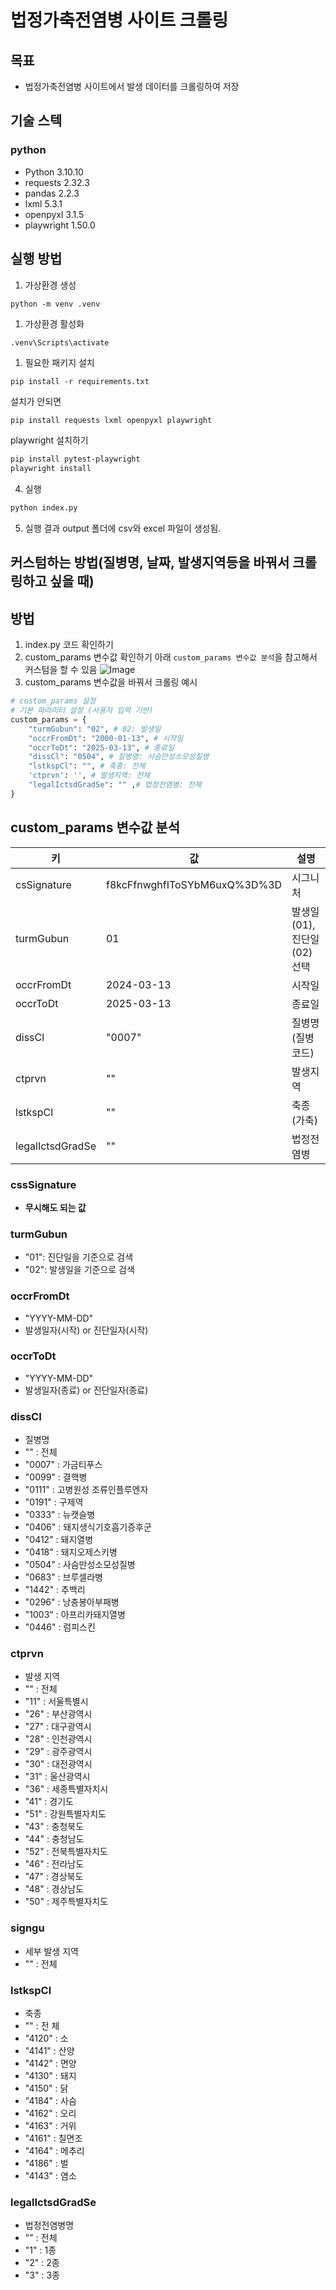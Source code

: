 # 법정가축전염병 사이트 크롤링

## 목표

- 법정가축전염병 사이트에서 발생 데이터를 크롤링하여 저장

## 기술 스텍

### python
- Python 3.10.10
- requests 2.32.3
- pandas 2.2.3
- lxml 5.3.1
- openpyxl 3.1.5
- playwright 1.50.0

## 실행 방법

1. 가상환경 생성
```
python -m venv .venv
```

1. 가상환경 활성화
```
.venv\Scripts\activate
```

1. 필요한 패키지 설치
```
pip install -r requirements.txt
```

설치가 안되면
```bash
pip install requests lxml openpyxl playwright
```

playwright 설치하기
```bash
pip install pytest-playwright
playwright install
```


4. 실행
```bash
python index.py
```

5. 실행 결과
output 폴더에 csv와 excel 파일이 생성됨.


## 커스텀하는 방법(질병명, 날짜, 발생지역등을 바꿔서 크롤링하고 싶을 때)

## 방법
1. index.py 코드 확인하기
2. custom_params 변수값 확인하기 아래 `custom_params 변수값 분석`을 참고해서 커스텀을 할 수 있음
![Image](https://i.imgur.com/NK0fh1U.png)
3. custom_params 변수값을 바꿔서 크롤링
예시
```python
# custom_params 설정
# 기본 파라미터 설정 (사용자 입력 기반)
custom_params = { 
    "turmGubun": "02", # 02: 발생일
    "occrFromDt": "2000-01-13", # 시작일
    "occrToDt": "2025-03-13", # 종료일
    "dissCl": "0504", # 질병명: 사슴만성소모성질병
    "lstkspCl": "", # 축종: 전체
    'ctprvn': '', # 발생지역: 전체
    "legalIctsdGradSe": "" ,# 법정전염병: 전체
}
```


## custom_params 변수값 분석

| 키               | 값                           | 설명                             |
|------------------|------------------------------|----------------------------------|
| csSignature      | f8kcFfnwghfIToSYbM6uxQ%3D%3D | 시그니처                         |
| turmGubun        | 01                           | 발생일(01), 진단일(02) 선택        |
| occrFromDt       | 2024-03-13                   | 시작일                          |
| occrToDt         | 2025-03-13                   | 종료일                          |
| dissCl           | "0007"                       | 질병명(질병코드)                           |
| ctprvn           | ""                           | 발생지역                         |
| lstkspCl         | ""                           | 축종(가축)                         |
| legalIctsdGradSe | ""                           | 법정전염병                       |


### cssSignature
- **무시해도 되는 값**

### turmGubun
- "01": 진단일을 기준으로 검색
- "02": 발생일을 기준으로 검색

### occrFromDt
- "YYYY-MM-DD" 
- 발생일자(시작) or 진단일자(시작)

### occrToDt
- "YYYY-MM-DD" 
- 발생일자(종료) or 진단일자(종료)

### dissCI
- 질병명
- "" : 전체
- "0007" : 가금티푸스
- "0099" : 결핵병
- "0111" : 고병원성 조류인플루엔자
- "0191" : 구제역
- "0333" : 뉴캣슬병
- "0406" : 돼지생식기호흡기증후군
- "0412" : 돼지열병
- "0418" : 돼지오제스키병
- "0504" : 사슴만성소모성질병
- "0683" : 브루셀라병
- "1442" : 추백리
- "0296" : 낭충봉아부패병 
- "1003" : 아프리카돼지열병
- "0446" : 럼피스킨

### ctprvn	 
- 발생 지역
- "" : 전체
- "11" : 서울특별시
- "26" : 부산광역시
- "27" : 대구광역시
- "28" : 인천광역시
- "29" : 광주광역시
- "30" : 대전광역시
- "31" : 울산광역시
- "36" : 세종특별자치시
- "41" : 경기도
- "51" : 강원특별자치도
- "43" : 충청북도
- "44" : 충청남도
- "52" : 전북특별자치도
- "46" : 전라남도
- "47" : 경상북도
- "48" : 경상남도
- "50" : 제주특별자치도

### signgu
- 세부 발생 지역
- "" : 전체

### lstkspCl
- 축종
- "" : 전 체
- "4120" : 소
- "4141" : 산양
- "4142" : 면양
- "4130" : 돼지
- "4150" : 닭
- "4184" : 사슴
- "4162" : 오리
- "4163" : 거위
- "4161" : 칠면조
- "4164" : 메추리
- "4186" : 벌
- "4143" : 염소

### legalIctsdGradSe
- 법정전염병명
- "" : 전체
- "1" : 1종
- "2" : 2종
- "3" : 3종